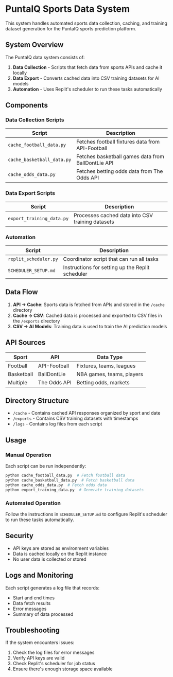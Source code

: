 # PuntaIQ Sports Data System

This system handles automated sports data collection, caching, and training dataset generation for the PuntaIQ sports prediction platform.

## System Overview

The PuntaIQ data system consists of:

1. **Data Collection** - Scripts that fetch data from sports APIs and cache it locally
2. **Data Export** - Converts cached data into CSV training datasets for AI models
3. **Automation** - Uses Replit's scheduler to run these tasks automatically

## Components

### Data Collection Scripts

| Script | Description |
|--------|-------------|
| `cache_football_data.py` | Fetches football fixtures data from API-Football |
| `cache_basketball_data.py` | Fetches basketball games data from BallDontLie API |
| `cache_odds_data.py` | Fetches betting odds data from The Odds API |

### Data Export Scripts

| Script | Description |
|--------|-------------|
| `export_training_data.py` | Processes cached data into CSV training datasets |

### Automation

| Script | Description |
|--------|-------------|
| `replit_scheduler.py` | Coordinator script that can run all tasks |
| `SCHEDULER_SETUP.md` | Instructions for setting up the Replit scheduler |

## Data Flow

1. **API → Cache**: Sports data is fetched from APIs and stored in the `/cache` directory
2. **Cache → CSV**: Cached data is processed and exported to CSV files in the `/exports` directory
3. **CSV → AI Models**: Training data is used to train the AI prediction models

## API Sources

| Sport | API | Data Type |
|-------|-----|-----------|
| Football | API-Football | Fixtures, teams, leagues |
| Basketball | BallDontLie | NBA games, teams, players |
| Multiple | The Odds API | Betting odds, markets |

## Directory Structure

- `/cache` - Contains cached API responses organized by sport and date
- `/exports` - Contains CSV training datasets with timestamps
- `/logs` - Contains log files from each script

## Usage

### Manual Operation

Each script can be run independently:

```bash
python cache_football_data.py  # Fetch football data
python cache_basketball_data.py  # Fetch basketball data
python cache_odds_data.py  # Fetch odds data
python export_training_data.py  # Generate training datasets
```

### Automated Operation

Follow the instructions in `SCHEDULER_SETUP.md` to configure Replit's scheduler to run these tasks automatically.

## Security

- API keys are stored as environment variables
- Data is cached locally on the Replit instance
- No user data is collected or stored

## Logs and Monitoring

Each script generates a log file that records:
- Start and end times
- Data fetch results
- Error messages
- Summary of data processed

## Troubleshooting

If the system encounters issues:

1. Check the log files for error messages
2. Verify API keys are valid
3. Check Replit's scheduler for job status
4. Ensure there's enough storage space available